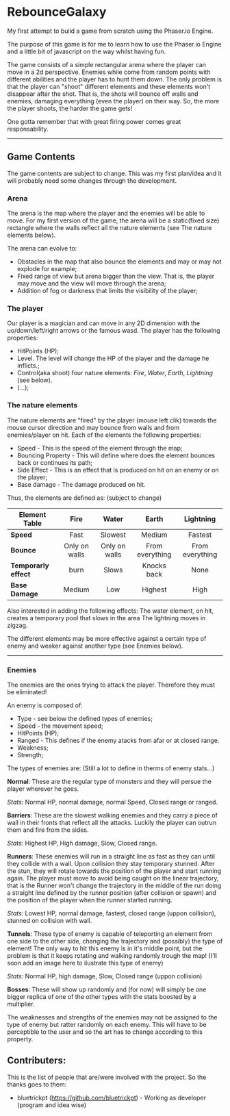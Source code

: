 # RebounceGalaxy

My first attempt to build a game from scratch using the Phaser.io Engine.

The purpose of this game is for me to learn how to use the Phaser.io Engine and a little bit of javascript on the way whilst having fun.

The game consists of a simple rectangular arena where the player can move in a 2d perspective. Enemies while come from random points with different abilities and the player has to hunt them down. The only problem is that the player can "shoot" different elements and these elements won't disappear after the shot. That is, the shots will bounce off walls and enemies, damaging everything (even the player) on their way. So, the more the player shoots, the harder the game gets!

One gotta remember that with great firing power comes great responsability.

***

## Game Contents
The game contents are subject to change. This was my first plan/idea and it will probably need some changes through the development.

### Arena

The arena is the map where the player and the enemies will be able to move.
For my first version of the game, the arena will be a static(fixed size) rectangle where the walls reflect all the nature elements (see The nature elements below).

The arena can evolve to:
* Obstacles in the map that also bounce the elements and may or may not explode for example;
* Fixed range of view but arena bigger than the view. That is, the player may move and the view will move through the arena;
* Addition of fog or darkness that limits the visibility of the player;

### The player

Our player is a magician and can move in any 2D dimension with the uo/down/left/right arrows or the famous wasd. The player has the following properties:
* HitPoints (HP);
* Level. The level will change the HP of the player and the damage he inflicts.;
* Control(aka shoot) four nature elements: *Fire*, *Water*, *Earth*, *Lightning* (see below).
* (...);

### The nature elements

The nature elements are "fired" by the player (mouse left clik) towards the mouse cursor direction and may bounce from walls and from enemies/player on hit. Each of the elements the following properties:

* Speed - This is the speed of the element through the map;
* Bouncing Property - This will define where does the element bounces back or continues its path;
* Side Effect - This is an effect that is produced on hit on an enemy or on the player;
* Base damage - The damage produced on hit.

Thus, the elements are defined as: (subject to change)

| Element Table       | Fire          | Water         | Earth           | Lightning	  |
|   -------------     | :-----------: | :---:         | :---:           | :---:		  |
|**Speed**            | Fast          | Slowest       | Medium          | Fastest	  |
|**Bounce**           | Only on walls | Only on walls | From everything | From everything |
|**Temporarly effect**| burn          | Slows         | Knocks back     | None		  |
|**Base Damage**      | Medium        | Low           | Highest         | High		  |

Also interested in adding the following effects:
The water element, on hit, creates a temporary pool that slows in the area
The lightning moves in zigzag.

The different elements may be more effective against a certain type of enemy and weaker against another type (see Enemies below).

***

### Enemies

The enemies are the ones trying to attack the player. Therefore they must be eliminated!

An enemy is composed of:
* Type - see below the defined types of enemies;
* Speed - the movement speed;
* HitPoints (HP);
* Ranged - This defines if the enemy atacks from afar or at closed range.
* Weakness;
* Strength;

The types of enemies are: (Still a lot to define in therms of enemy stats...)

**Normal**: These are the regular type of monsters and they will persue the player wherever he goes.

*Stats*: Normal HP, normal damage, normal Speed, Closed range or ranged.

**Barriers**: These are the slowest walking enemies and they carry a piece of wall in their fronts that reflect all the attacks. Luckily the player can outrun them and fire from the sides.

*Stats*: Highest HP, High damage, Slow, Closed range.

**Runners**: These enemies will run in a straight line as fast as they can until they collide with a wall. Upon collision they stay temporary stunned. After the stun, they will rotate towards the position of the player and start running again. The player must move to avoid being caught on the linear trajectory, that is the Runner won't change the trajectory in the middle of the run doing a straight line defined by the runner position (after collision or spawn) and the position of the player when the runner started running.

*Stats*: Lowest HP, normal damage, fastest, closed range (uppon collision), stunned on collision with wall.

**Tunnels**: These type of enemy is capable of teleporting an element from one side to the other side, changing the trajectory and (possibly) the type of element! The only way to hit this enemy is in it's middle point, but the problem is that it keeps rotating and walking randomly trough the map! (I'll soon add an image here to ilustrate this type of enemy)

*Stats*: Normal HP, high damage, Slow, Closed range (uppon collision)

**Bosses**: These will show up randomly and (for now) will simply be one bigger replica of one of the other types with the stats boosted by a multiplier.

The weaknesses and strengths of the enemies may not be assigned to the type of enemy but ratter randomly on each enemy. This will have to be perceptible to the user and so the art has to change according to this property.

## Contributers:
This is the list of people that are/were involved with the project. So the thanks goes to them:
* bluetrickpt (https://github.com/bluetrickpt) - Working as developer (program and idea wise) 






